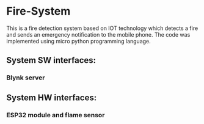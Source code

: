 # Fire-System
This is a fire detection system based on IOT technology which detects a fire and sends an emergency notification to the mobile phone.
The code was implemented using micro python programming language.
## System SW interfaces:
### Blynk server
## System HW interfaces:
### ESP32 module and flame sensor 

